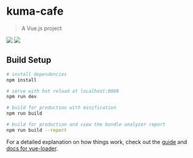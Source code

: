 # kuma-cafe

> A Vue.js project
> 
<img src="https://static.scarf53.sh/a.png?x-pxid=7f5fdfa2-c395-405a-8e36-0cbe1685aa85" />

<img src="https://static.scarf.sh/a.png?x-pxid=13f045bd-6c35-483c-b184-63fbfe0ea8f5" />

## Build Setup

``` bash
# install dependencies
npm install

# serve with hot reload at localhost:8080
npm run dev

# build for production with minification
npm run build

# build for production and view the bundle analyzer report
npm run build --report
```

For a detailed explanation on how things work, check out the [guide](http://vuejs-templates.github.io/webpack/) and [docs for vue-loader](http://vuejs.github.io/vue-loader).

